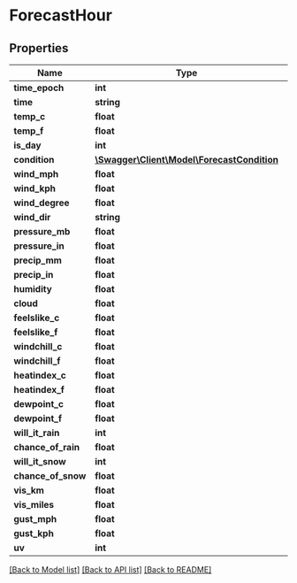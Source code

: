 # ForecastHour

## Properties
Name | Type | Description | Notes
------------ | ------------- | ------------- | -------------
**time_epoch** | **int** |  | [optional] 
**time** | **string** |  | [optional] 
**temp_c** | **float** |  | [optional] 
**temp_f** | **float** |  | [optional] 
**is_day** | **int** |  | [optional] 
**condition** | [**\Swagger\Client\Model\ForecastCondition**](ForecastCondition.md) |  | [optional] 
**wind_mph** | **float** |  | [optional] 
**wind_kph** | **float** |  | [optional] 
**wind_degree** | **float** |  | [optional] 
**wind_dir** | **string** |  | [optional] 
**pressure_mb** | **float** |  | [optional] 
**pressure_in** | **float** |  | [optional] 
**precip_mm** | **float** |  | [optional] 
**precip_in** | **float** |  | [optional] 
**humidity** | **float** |  | [optional] 
**cloud** | **float** |  | [optional] 
**feelslike_c** | **float** |  | [optional] 
**feelslike_f** | **float** |  | [optional] 
**windchill_c** | **float** |  | [optional] 
**windchill_f** | **float** |  | [optional] 
**heatindex_c** | **float** |  | [optional] 
**heatindex_f** | **float** |  | [optional] 
**dewpoint_c** | **float** |  | [optional] 
**dewpoint_f** | **float** |  | [optional] 
**will_it_rain** | **int** |  | [optional] 
**chance_of_rain** | **float** |  | [optional] 
**will_it_snow** | **int** |  | [optional] 
**chance_of_snow** | **float** |  | [optional] 
**vis_km** | **float** |  | [optional] 
**vis_miles** | **float** |  | [optional] 
**gust_mph** | **float** |  | [optional] 
**gust_kph** | **float** |  | [optional] 
**uv** | **int** |  | [optional] 

[[Back to Model list]](../README.md#documentation-for-models) [[Back to API list]](../README.md#documentation-for-api-endpoints) [[Back to README]](../README.md)


